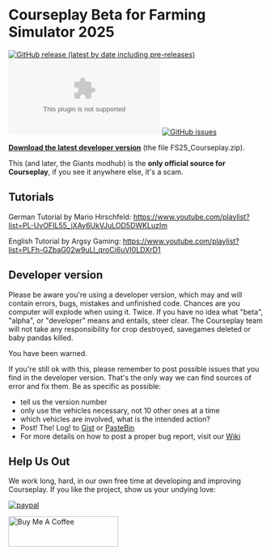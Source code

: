 # Courseplay Beta for Farming Simulator 2025

<!-- [![Modhub release](https://img.shields.io/badge/Modhub%20Release-Modification-blue.svg)](https://www.farming-simulator.com/mod.php?mod_id=248390title=fs2022)-->
[![GitHub release (latest by date including pre-releases)](https://img.shields.io/github/v/release/Courseplay/Courseplay_FS25?include_prereleases&style=flat-square&label=Github+Release)](https://github.com/Courseplay/Courseplay_FS25/releases/latest)
[![GitHub Pre-Releases (by Asset)](https://img.shields.io/github/downloads-pre/Courseplay/Courseplay_FS25/latest/FS25_Courseplay.zip?style=flat-square)](https://github.com/Courseplay/Courseplay_FS25/releases/latest/download/FS25_Courseplay.zip)
[![GitHub issues](https://img.shields.io/github/issues/Courseplay/Courseplay_FS25?style=flat-square)](https://github.com/Courseplay/Courseplay_FS25/issues)

**[Download the latest developer version](https://github.com/Courseplay/Courseplay_FS25/releases/latest)** (the file FS25_Courseplay.zip).

<!-- **[Courseplay Website](https://courseplay.github.io/Courseplay_FS25.github.io/)** -->


This (and later, the Giants modhub) is the **only official source for Courseplay**,
if you see it anywhere else, it's a scam.

## Tutorials

German Tutorial by Mario Hirschfeld: https://www.youtube.com/playlist?list=PL-UvOFIL55_jXAy6UkVJuLOD5DWKLuzIm

English Tutorial by Argsy Gaming: https://www.youtube.com/playlist?list=PLFh-GZbaG02w9uLl_qroCi6uVI0LDXrD1

## Developer version

Please be aware you're using a developer version, which may and will contain errors, bugs, mistakes and unfinished code. Chances are you computer will explode when using it. Twice. If you have no idea what "beta", "alpha", or "developer" means and entails, steer clear. The Courseplay team will not take any responsibility for crop destroyed, savegames deleted or baby pandas killed.

You have been warned.

If you're still ok with this, please remember to post possible issues that you find in the developer version. That's the only way we can find sources of error and fix them.
Be as specific as possible:

* tell us the version number
* only use the vehicles necessary, not 10 other ones at a time
* which vehicles are involved, what is the intended action?
* Post! The! Log! to [Gist](https://gist.github.com/) or [PasteBin](http://pastebin.com/)
* For more details on how to post a proper bug report, visit our [Wiki](https://github.com/Courseplay/Courseplay_FS25/wiki)


## Help Us Out

We work long, hard, in our own free time at developing and improving Courseplay. If you like the project, show us your undying love:

[![paypal](https://www.paypalobjects.com/en_US/i/btn/btn_donateCC_LG.gif)](https://www.paypal.com/cgi-bin/webscr?cmd=_donations&business=7PDM2P6HQ5D56&item_name=Promote+the+development+of+Courseplay&currency_code=EUR&source=url)

<a href="https://www.buymeacoffee.com/courseplay" target="_blank"><img src="https://cdn.buymeacoffee.com/buttons/v2/default-yellow.png" alt="Buy Me A Coffee" style="height: 60px !important;width: 217px !important;" ></a>
